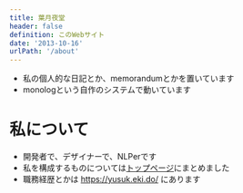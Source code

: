 ```yaml
---
title: 葉月夜堂
header: false
definition: このWebサイト
date: '2013-10-16'
urlPath: '/about'
---
```


- 私の個人的な日記とか、memorandumとかを置いています
- monologという自作のシステムで動いています

# 私について

- 開発者で、デザイナーで、NLPerです
- 私を構成するものについては[トップページ](/)にまとめました
- 職務経歴とかは https://yusuk.eki.do/ にあります
